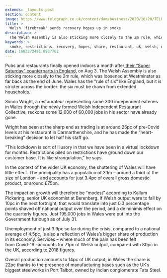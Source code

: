 ```yaml
--- 
extends: _layouts.post 
section: content 
image: https://www.telegraph.co.uk/content/dam/business/2020/10/20/TELEMMGLPICT000242397259_trans_NvBQzQNjv4Bqc14-4Xza5jnKOlXIEhPy8kpZ6R67Y3pJQ1eq0kh_evY.jpeg?impolicy=logo-overlay 
title: > 
  Welsh 'firebreak' sends recovery hopes up in smoke 
description: > 
  The Welsh Assembly is also sticking more closely to the 2m rule, which was loosened at Westminster as far back as the end of June.Wales has the “rule of six” like England, but it is stricter across the border: the six must be drawn from extended households.Simon Wright, a restaurateur representing some 300 independent eateries in Wales through the newly formed Welsh Independent Restaurant Collective, reckons some 12,000 of 60,000 jobs in his sector have already gone.If Welsh output were to fall by 10pc in the next fortnight, that would translate into just 0.3 percentage points shaved off national output over the period, and a de minimis effect on the quarterly figures.Services – where much of the pain has been felt from Covid-19 –accounts for 71pc of Welsh output, compared with 80pc in the UK, according to 2018 figures. 
keywords: > 
  smoke, restrictions, recovery, hopes, share, restaurant, uk, welsh, output, production, national, firebreak, sends, rule, wales 
date: 1603272491.0937762 
--- 
```

<div><p>Pubs and restaurants finally opened indoors a month after<a href="https://www.telegraph.co.uk/news/2020/07/04/super-saturday-pictures-lockdown-ends-pubs-reopen/"> their &#8220;Super Saturday&#8221; counterparts in England,</a> on Aug&#160;3. The Welsh Assembly is also sticking more closely to the 2m rule, which was loosened at Westminster as far back as the end of June. Wales has the &#8220;rule of six&#8221; like England, but it is stricter across the border: the six must be drawn from extended households.</p>
<p>Simon Wright, a restaurateur representing some 300 independent eateries in Wales through the newly formed Welsh Independent Restaurant Collective, reckons some 12,000 of 60,000 jobs in his sector have already gone.</p>
<p>Wright has been at the sharp end as trading is at around 25pc of pre-Covid levels at his restaurant in Carmarthenshire, and he has made the &#8220;heart-breaking&#8221; decision to let half his staff go.</p>
<p>&#8220;This lockdown is sort of illusory in that we have been in a virtual lockdown for months. Restrictions piled on restrictions have ground down our customer base. It is like strangulation,&#8221; he says.</p>
<p>In the context of the wider UK economy, the shuttering of Wales will have little effect. The principality has a population of 3.1m &#8211; around a third of the size of London &#8211; and accounts for just 3.4pc of overall gross domestic product, or around &#163;75bn.</p>
<p>The impact on growth will therefore be &#8220;modest&#8221; according to Kallum Pickering, senior UK economist at Berenberg. If Welsh output were to fall by 10pc in the next fortnight, that would translate into just 0.3 percentage points shaved off national output over the period, and a de minimis effect on the quarterly figures. Just 195,000 jobs in Wales were put into the Government furlough as of July 31.</p>
<p>Unemployment of just 3.9pc so far during the crisis, compared to a national average of 4.5pc, is also a reflection of Wales&#8217;s bigger share of production in its economy. Services &#8211;&#160;where much of the pain has been felt from&#160;Covid-19 &#8211;accounts for 71pc of Welsh output, compared with 80pc in the UK, according to 2018 figures.</p>
<p>Overall production amounts to 14pc of UK output; in Wales the share is 22pc thanks to the presence of manufacturing bases such as the UK&#8217;s biggest steelworks in Port Talbot, owned by Indian conglomerate Tata Steel.</p>
</div>